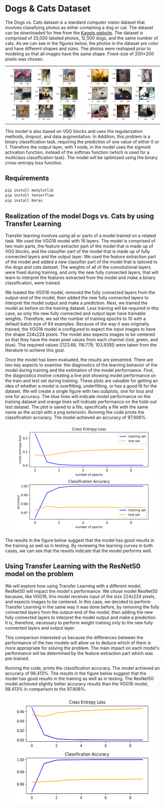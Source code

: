 # Dogs & Cats Dataset

The Dogs vs. Cats dataset is a standard computer vision dataset that involves classifying photos as either containing a dog or cat. The dataset can be downloaded for free from the [Kaggle website](https://www.kaggle.com/c/dogs-vs-cats/data). The dataset is comprised of 25,000 labeled photos, 12,500 dogs, and the same number of cats. As we can see in the figures below, the photos in the dataset are color and have different shapes and sizes. The photos were reshaped prior to modeling so that all images have the same shape. Fixed-size of 200×200 pixels was chosen.

<table align="center">
  <tr>
    <td><img src="images\Dogs.png"></td>
    <td><img src="images\Cats.png"></td>
  </tr>
</table>

This model is also based on VGG blocks and uses the regularization methods, dropout, and data augmentation. In Addition, this problem is a binary classification task, requiring the prediction of one value of either 0 or 1. Therefore the output layer, with 1 node, in the model uses the sigmoid activation function, instead of the softmax function (which is used for a multiclass classification task). The model will be optimized using the binary cross-entropy loss function.

## Requirements
~~~bash
pip install matplotlib 
pip install tensorflow 
pip install Keras 
~~~

## Realization of the model Dogs vs. Cats by using Transfer Learning 
Transfer learning involves using all or parts of a model trained on a related task. We used the VGG16 model with 16 layers. The model is comprised of two main parts, the feature extractor part of the model that is made up of VGG blocks, and the classifier part of the model that is made up of fully connected layers and the output layer. We used the feature extraction part of the model and added a new classifier part of the model that is tailored to the dogs and cats dataset. The weights of all of the convolutional layers were fixed during training, and only the new fully connected layers, that will learn to interpret the features extracted from the model and make a binary classification, were trained.

We loaded the VGG16 model, removed the fully connected layers from the output-end of the model, then added the new fully connected layers to interpret the model output and make a prediction. Next, we trained the model as before on the training dataset. Less training will be required in this case, as only the new fully connected and output layer have trainable weights. Therefore, we set the number of training epochs to 10 with a default batch size of 64 examples. Because of the way it was originally trained, the VGG16 model is configured to expect the input images to have the shape 224x224 pixels. The model also expects images to be centered so that they have the mean pixel values from each channel (red, green, and blue). The required values ([123.68, 116.779, 103.939]) were taken from the literature to achieve this goal. 

Once the model has been evaluated, the results are presented. There are two key aspects to examine: the diagnostics of the learning behavior of the model during training and the estimation of the model performance. First, the diagnostics involve creating a line plot showing model performance on the train and test set during training. These plots are valuable for getting an idea of whether a model is overfitting, underfitting, or has a good fit for the dataset. We will create a single figure with two subplots, one for loss and one for accuracy. The blue lines will indicate model performance on the training dataset and orange lines will indicate performance on the hold-out test dataset. The plot is saved to a file, specifically a file with the same name as the script with a png extension. Running the code prints the classification accuracy. The model achieved an accuracy of 97.906%.

<p align="center">
  <img src="results/Dogs&Cats_VGG16_plot.png" width="450" height="350">
</p>

The results in the figure below suggest that the model has good results in the training as well as in testing. By reviewing the learning curves in both cases, we can see that the results indicate that the model performs well. 

## Using Transfer Learning with the ResNet50 model on the problem
We will explore how using Transfer Learning with a different model, ResNet50 will impact the model's performance. We chose model ResNet50 because, like VGG16, this model receives input of the size 224x224 pixels, and expects images to be centered. In this case, we decided to perform Transfer Learning in the same way it was done before, by removing the fully connected layers from the output-end of the model, then adding the new fully connected layers to interpret the model output and make a prediction. It is, therefore, necessary to perform weight training only to the new fully connected layers and output layer.

This comparison interested us because the differences between the performance of the two models will allow us to deduce which of them is more appropriate for solving the problem. The main impact on each model's performance will be determined by the feature extraction part which was pre-trained. 

Running the code, prints the classification accuracy. The model achieved an accuracy of 98.413%. The results in the figure below suggest that the model has good results in the training as well as in testing. The ResNet50 model achieved slightly better accuracy results than the VGG16 model, 98.413% in comparison to the 97.906%.

<p align="center">
  <img src="results/ResNet50_Dogs & Cats.png" width="450" height="350">
</p>
